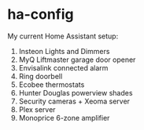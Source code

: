 # ha-config

My current Home Assistant setup:

1. Insteon Lights and Dimmers
2. MyQ Liftmaster garage door opener
3. Envisalink connected alarm
4. Ring doorbell
5. Ecobee thermostats
6. Hunter Douglas powerview shades
7. Security cameras + Xeoma server
8. Plex server
9. Monoprice 6-zone amplifier
